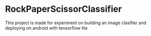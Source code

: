 ﻿# RockPaperScissorClassifier
This project is made for experiment on building  an image clasifier and deploying on android with tensorflow lite
